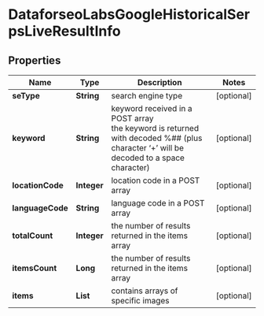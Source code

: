 # DataforseoLabsGoogleHistoricalSerpsLiveResultInfo


## Properties

| Name | Type | Description | Notes |
|------------ | ------------- | ------------- | -------------|
**seType** | **String** | search engine type |[optional]|
**keyword** | **String** | keyword received in a POST array<br>the keyword is returned with decoded %## (plus character ‘+’ will be decoded to a space character) |[optional]|
**locationCode** | **Integer** | location code in a POST array |[optional]|
**languageCode** | **String** | language code in a POST array |[optional]|
**totalCount** | **Integer** | the number of results returned in the items array |[optional]|
**itemsCount** | **Long** | the number of results returned in the items array |[optional]|
**items** | **List<DataforseoLabsGoogleHistoricalSerpsLiveItem>** | contains arrays of specific images |[optional]|